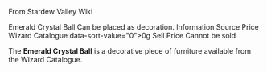 From Stardew Valley Wiki

Emerald Crystal Ball Can be placed as decoration. Information Source Price Wizard Catalogue data-sort-value="0"&gt;0g Sell Price Cannot be sold

The **Emerald Crystal Ball** is a decorative piece of furniture available from the Wizard Catalogue.